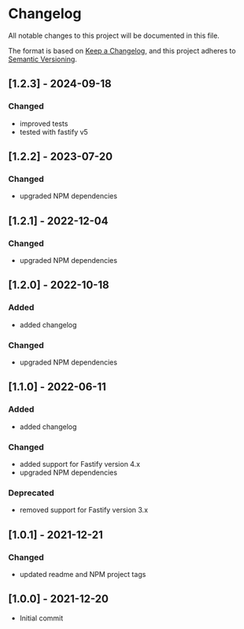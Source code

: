 # Changelog
All notable changes to this project will be documented in this file.

The format is based on [Keep a Changelog](https://keepachangelog.com/en/1.0.0/),
and this project adheres to [Semantic Versioning](https://semver.org/spec/v2.0.0.html).

## [1.2.3] - 2024-09-18
### Changed
- improved tests
- tested with fastify v5

## [1.2.2] - 2023-07-20
### Changed
- upgraded NPM dependencies

## [1.2.1] - 2022-12-04
### Changed
- upgraded NPM dependencies

## [1.2.0] - 2022-10-18
### Added
- added changelog
### Changed
- upgraded NPM dependencies

## [1.1.0] - 2022-06-11
### Added
- added changelog
### Changed
- added support for Fastify version 4.x
- upgraded NPM dependencies
### Deprecated
- removed support for Fastify version 3.x

## [1.0.1] - 2021-12-21
### Changed
- updated readme and NPM project tags

## [1.0.0] - 2021-12-20
- Initial commit